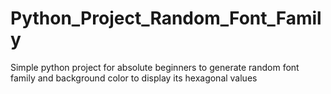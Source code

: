 # Python_Project_Random_Font_Family
Simple python project for absolute beginners to generate random font family and background color to display its hexagonal values
